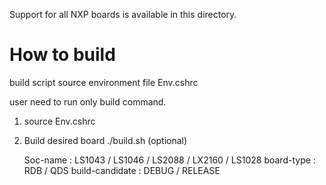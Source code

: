 Support for all NXP boards is available in this directory.

# How to build

build script source environment file Env.cshrc

user need to run only build command.

1. source Env.cshrc

2. Build desired board
   ./build.sh <SoC-name> <board-type> <build-candidate> <clean> (optional)

   Soc-name        : LS1043 / LS1046 / LS2088 / LX2160 / LS1028
   board-type      : RDB / QDS
   build-candidate : DEBUG / RELEASE

